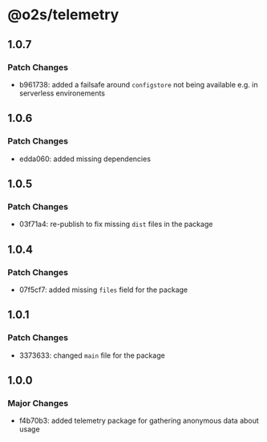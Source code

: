 # @o2s/telemetry

## 1.0.7

### Patch Changes

- b961738: added a failsafe around `configstore` not being available e.g. in serverless environements

## 1.0.6

### Patch Changes

- edda060: added missing dependencies

## 1.0.5

### Patch Changes

- 03f71a4: re-publish to fix missing `dist` files in the package

## 1.0.4

### Patch Changes

- 07f5cf7: added missing `files` field for the package

## 1.0.1

### Patch Changes

- 3373633: changed `main` file for the package

## 1.0.0

### Major Changes

- f4b70b3: added telemetry package for gathering anonymous data about usage
